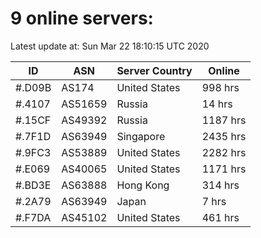 # 9 online servers:

Latest update at: Sun Mar 22 18:10:15 UTC 2020

| ID | ASN | Server Country | Online |
| -- | --- | -------------- | ------ |
| #.D09B | AS174 | United States | 998 hrs |
| #.4107 | AS51659 | Russia | 14 hrs |
| #.15CF | AS49392 | Russia | 1187 hrs |
| #.7F1D | AS63949 | Singapore | 2435 hrs |
| #.9FC3 | AS53889 | United States | 2282 hrs |
| #.E069 | AS40065 | United States | 1171 hrs |
| #.BD3E | AS63888 | Hong Kong | 314 hrs |
| #.2A79 | AS63949 | Japan | 7 hrs |
| #.F7DA | AS45102 | United States | 461 hrs |

